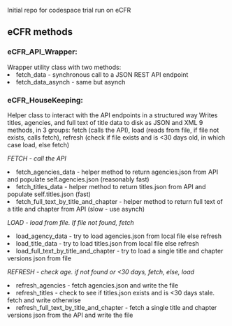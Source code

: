 Initial repo for codespace trial run on eCFR

<h2>eCFR methods</h2>

<h3>eCFR_API_Wrapper:</h3>
Wrapper utility class with two methods:
 <li>fetch_data - synchronous call to a JSON REST API endpoint</li>
 <li>fetch_data_asynch - same but asynch</li> 


<h3>eCFR_HouseKeeping:</h3>
Helper class to interact with the API endpoints in a structured way
Writes titles, agencies, and full text of title data to disk as JSON and XML
9 methods, in 3 groups: fetch (calls the API), load (reads from file, if file not exists, calls fetch), refresh (check if file exists and is <30 days old, in which case load, else fetch)

<i>FETCH - call the API</i>
  <li>fetch_agencies_data - helper method to return agencies.json from API and populate self.agencies.json (reasonably fast) </li> 
  <li>fetch_titles_data - helper method to return titles.json from API and populate self.titles.json (fast) </li>
  <li>fetch_full_text_by_title_and_chapter - helper method to return full text of a title and chapter from API (slow - use asynch) </li>

<i>LOAD - load from file. If file not found, fetch</i>
  <li>load_agency_data - try to load agencies.json from local file else refresh</li> 
  <li>load_title_data - try to load titles.json from local file else refresh</li>  
  <li>load_full_text_by_title_and_chapter - try to load a single title and chapter versions json from file</li> 

<i>REFRESH - check age. if not found or <30 days, fetch, else, load</i>  
  <li>refresh_agencies - fetch agencies.json and write the file</li> 
  <li>refresh_titles - check to see if titles.json exists and is <30 days stale. fetch and write otherwise</li>
  <li>refresh_full_text_by_title_and_chapter - fetch a single title and chapter versions json from the API and write the file</li> 
  

  
